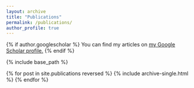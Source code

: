 ```yaml
---
layout: archive
title: "Publications"
permalink: /publications/
author_profile: true
---
```


{% if author.googlescholar %}
  You can find my articles on <u><a href="[{{author.googlescholar}}](https://scholar.google.com/citations?user=MWlEp18AAAAJ&hl=en&authuser=2)" target="_blank">my Google Scholar profile</a>.</u>
{% endif %}

{% include base_path %}

{% for post in site.publications reversed %}
  {% include archive-single.html %}
{% endfor %}
